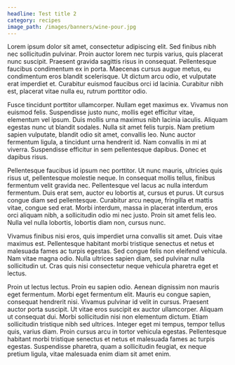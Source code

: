```yaml
--- 
headline: Test title 2
category: recipes
image_path: /images/banners/wine-pour.jpg
---
```


Lorem ipsum dolor sit amet, consectetur adipiscing elit. Sed finibus nibh nec sollicitudin pulvinar. Proin auctor lorem nec turpis varius, quis placerat nunc suscipit. Praesent gravida sagittis risus in consequat. Pellentesque faucibus condimentum ex in porta. Maecenas cursus augue metus, eu condimentum eros blandit scelerisque. Ut dictum arcu odio, et vulputate erat imperdiet et. Curabitur euismod faucibus orci id lacinia. Curabitur nibh est, placerat vitae nulla eu, rutrum porttitor odio.

Fusce tincidunt porttitor ullamcorper. Nullam eget maximus ex. Vivamus non euismod felis. Suspendisse justo nunc, mollis eget efficitur vitae, elementum vel ipsum. Duis mollis urna maximus nibh lacinia iaculis. Aliquam egestas nunc ut blandit sodales. Nulla sit amet felis turpis. Nam pretium sapien vulputate, blandit odio sit amet, convallis leo. Nunc auctor fermentum ligula, a tincidunt urna hendrerit id. Nam convallis in mi at viverra. Suspendisse efficitur in sem pellentesque dapibus. Donec et dapibus risus.

Pellentesque faucibus id ipsum nec porttitor. Ut nunc mauris, ultricies quis risus ut, pellentesque molestie neque. In consequat mollis tellus, finibus fermentum velit gravida nec. Pellentesque vel lacus ac nulla interdum fermentum. Duis erat sem, auctor eu lobortis at, cursus et purus. Ut cursus congue diam sed pellentesque. Curabitur arcu neque, fringilla et mattis vitae, congue sed erat. Morbi interdum, massa in placerat interdum, eros orci aliquam nibh, a sollicitudin odio mi nec justo. Proin sit amet felis leo. Nulla vel nulla lobortis, lobortis diam non, cursus nunc.

Vivamus finibus nisi eros, quis imperdiet urna convallis sit amet. Duis vitae maximus est. Pellentesque habitant morbi tristique senectus et netus et malesuada fames ac turpis egestas. Sed congue felis non eleifend vehicula. Nam vitae magna odio. Nulla ultrices sapien diam, sed pulvinar nulla sollicitudin ut. Cras quis nisi consectetur neque vehicula pharetra eget et lectus.

Proin ut lectus lectus. Proin eu sapien odio. Aenean dignissim non mauris eget fermentum. Morbi eget fermentum elit. Mauris eu congue sapien, consequat hendrerit nisi. Vivamus pulvinar id velit in cursus. Praesent auctor porta suscipit. Ut vitae eros suscipit ex auctor ullamcorper. Aliquam ut consequat dui. Morbi sollicitudin nisi non elementum dictum. Etiam sollicitudin tristique nibh sed ultrices. Integer eget mi tempus, tempor tellus quis, varius diam. Proin cursus arcu in tortor vehicula egestas. Pellentesque habitant morbi tristique senectus et netus et malesuada fames ac turpis egestas. Suspendisse pharetra, quam a sollicitudin feugiat, ex neque pretium ligula, vitae malesuada enim diam sit amet enim.